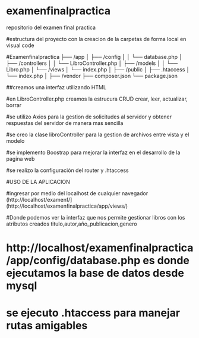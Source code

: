 # examenfinalpractica
repositorio del examen final practica

#estructura del proyecto con la creacion de la carpetas de forma local en visual code

#Examenfinalpractica
├── /app
│   ├── /config
│   │   └── database.php
│   ├── /controllers
│   │   └── LibroController.php
│   ├── /models
│   │   └── Libro.php
│   └── /views
│       └── index.php
│
├── /public
│   ├── .htaccess
│   └── index.php
│
├── /vendor
├── composer.json
└── package.json

##creamos una interfaz utilizando HTML

#en LibroController.php creamos la estrucura CRUD crear, leer, actualizar, borrar

#se utilizo Axios para la gestion de solicitudes al servidor y obtener respuestas del servidor de manera mas sencilla

#se creo la clase libroController para la gestion de archivos entre vista y el modelo

#se implemento Boostrap para mejorar la interfaz en el desarrollo de la pagina web

#se realizo la configuración del router y .htaccess

#USO DE LA APLICACION

#ingresar por medio del localhost de cualquier navegador (http://localhost/examenf/](http://localhost/examenfinalpractica/app/views/)

#Donde podemos ver la interfaz que nos permite gestionar libros con los atributos creados titulo,autor,año_publicacion,genero

# http://localhost/examenfinalpractica/app/config/database.php es donde ejecutamos la base de datos desde mysql


# se ejecuto .htaccess para manejar rutas amigables


